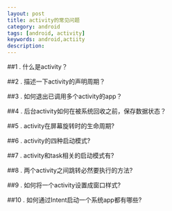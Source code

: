 ```yaml
---
layout: post
title: activity的常见问题
category: android
tags: [android, activity]
keywords: android,actiity
description: 
---
```

##1 . 什么是activity？


##2 . 描述一下activity的声明周期？

 
##3 . 如何退出已调用多个activity的app？


##4 . 后台activity如何在被系统回收之前，保存数据状态？


##5 . activity在屏幕旋转时的生命周期?


##6 . activity的四种启动模式?


##7 . activity和task相关的启动模式有?


##8 . 两个activity之间跳转必然要执行的方法?


##9 . 如何将一个activity设置成窗口样式?


##10 . 如何通过Intent启动一个系统app都有哪些?
    